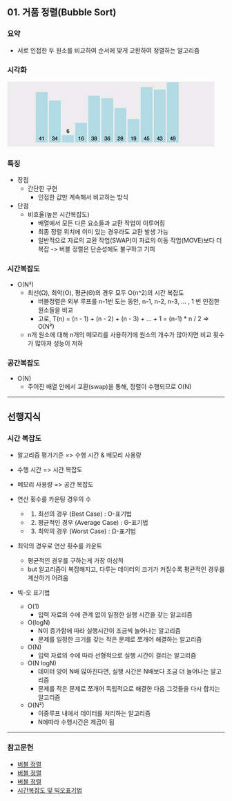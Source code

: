 ## 01. 거품 정렬(Bubble Sort)
### 요약
- 서로 인접한 두 원소를 비교하여 순서에 맞게 교환하여 정렬하는 알고리즘

### 시각화

<img src="./resources/bubble-sort-001.gif">

### 특징
- 장점
  - 간단한 구현
    - 인접한 값만 계속해서 비교하는 방식
- 단점
  - 비효율(높은 시간복잡도)
    - 배열에서 모든 다른 요소들과 교환 작업이 이루어짐
    - 최종 정렬 위치에 이미 있는 경우라도 교환 발생 가능
    - 일반적으로 자료의 교환 작업(SWAP)이 자료의 이동 작업(MOVE)보다 더 복잡 -> 버블 정렬은 단순성에도 불구하고 기피

### 시간복잡도
- O(N²)
  - 최선(Ω), 최악(O), 평균(Θ)의 경우 모두 O(n^2)의 시간 복잡도
    - 버블정렬은 외부 루프를 n-1번 도는 동안, n-1, n-2, n-3, ... , 1 번 인접한 원소들을 비교
    - 고로, T(n) = (n - 1) + (n - 2) + (n - 3) + ... + 1 = (n-1) * n / 2 => O(N²)
  - n개 원소에 대해 n개의 메모리를 사용하기에 원소의 개수가 많아지면 비교 횟수가 많아져 성능이 저하

### 공간복잡도
- O(N)
  - 주어진 배열 안에서 교환(swap)을 통해, 정렬이 수행되므로 O(N)


---

## 선행지식
### 시간 복잡도
- 알고리즘 평가기준 => 수행 시간 & 메모리 사용량
- 수행 시간 => 시간 복잡도
- 메모리 사용량 => 공간 복잡도

- 연산 횟수를 카운팅 경우의 수
  - 1. 최선의 경우 (Best Case) : O-표기법
  - 2. 평균적인 경우 (Average Case) : Θ-표기법
  - 3. 최악의 경우 (Worst Case) : Ω-표기법

- 최악의 경우로 연산 횟수를 카운트
  - 평균적인 경우를 구하는게 가장 이상적
  - but 알고리즘이 복잡해지고, 다루는 데이터의 크기가 커질수록 평균적인 경우를 계산하기 어려움

- 빅-오 표기법
  - O(1)	
    - 입력 자료의 수에 관계 없이 일정한 실행 시간을 갖는 알고리즘
  - O(logN)	
    - N이 증가함에 따라 실행시간이 조금씩 늘어나는 알고리즘 
    - 문제를 일정한 크기를 갖는 작은 문제로 쪼개어 해결하는 알고리즘
  - O(N)
    - 입력 자료의 수에 따라 선형적으로 실행 시간이 걸리는 알고리즘
  - O(N logN)	
    - 데이터 양이 N배 많아진다면, 실행 시간은 N배보다 조금 더 늘어나는 알고리즘 
    - 문제를 작은 문제로 쪼개어 독립적으로 해결한 다음 그것들을 다시 합치는 알고리즘
  - O(N²)	
    - 이중루프 내에서 데이터를 처리하는 알고리즘 
    - N에따라 수행시간은 제곱이 됨

---
### 참고문헌
- [버블 정렬](https://gmlwjd9405.github.io/2018/05/06/algorithm-bubble-sort.html)
- [버블 정렬](https://gmlwjd9405.github.io/2018/05/06/algorithm-bubble-sort.html)
- [버블 정렬](https://roytravel.tistory.com/37)
- [시간복잡도 및 빅오표기법](https://cutewelshcorgi.tistory.com/10)
